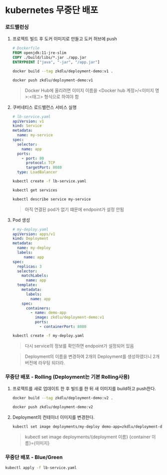 # kubernetes 무중단 배포

### 로드밸런싱

1. 프로젝트 빌드 후 도커 이미지로 만들고 도커 허브에 push

   ```dockerfile
   # Dockerfile
   FROM openjdk:11-jre-slim
   COPY ./build/libs/*.jar ./app.jar
   ENTRYPOINT ["java", "-jar", "/app.jar"]
   ```

   ```bash
   docker build --tag zkdlu/deployment-demo:v1 .
   ```

   ```bash
   docker push zkdlu/deployment-demo:v1
   ```

   > Docker Hub에 올리려면 이미지 이름을 <Docker hub 계정>/<이미지 명>:<태그> 형식으로 하여야 함

2. 쿠버네티스 로드밸런스 서비스 실행

   ```yaml
   # lb-service.yaml
   apiVersion: v1
   kind: Service
   metadata:
     name: my-service
   spec:
     selector:
       name: app
     ports:
       - port: 80
         protocol: TCP
         targetPort: 8080
     type: LoadBalancer
   ```

   ```bash
   kubectl create -f lb-service.yaml
   ```

   ```bash
   kubectl get services
   ```

   ```bash
   kubectl describe service my-service
   ```

   > 아직 연결된 pod가 없기 떄문에 endpoint가 설정 안됨

3. Pod 생성

   ```yaml
   # my-deploy.yaml
   apiVersion: apps/v1
   kind: Deployment
   metadata:
     name: my-deploy
     labels:
     	name: app
   spec:
     replicas: 3
     selector:
       matchLabels:
         name: app
     template:
       metadata:
         labels:
           name: app
       spec:
         containers:
           - name: demo-app
             image: zkdlu/deployment-demo:v1
             ports:
               - containerPort: 8080
   ```

   ```bash
   kubectl create -f my-deploy.yaml
   ```

   > 다시 service의 정보를 확인하면 endpoint가 설정되어 있음
   
   > Deployment의 이름을 변경하여 2개의 Deployment를 생성하였더니 2개 버전에 라우팅 되더라.

### 

### 무중단 배포 - Rolling (Deployment는 기본 Rolling사용)
1. 프로젝트를 새로 업데이트 한 후 빌드를 한 뒤  새 이미지를 build하고 push한다.

   ```bash
   docker build --tag zkdlu/deployment-demo:v2 .
   ```
   
   ```bash
   docker push zkdlu/deployment-demo:v2
   ```
   
2. Deployment의 컨테이너 이미지를 변경한다.

   ```bash
   kubectl set image deployments/my-deploy demo-app=zkdlu/deployment-demo:v2
   ```

   > kubectl set image deployments/{deployment 이름} {container 이름}={이미지}



### 무중단 배포 - Blue/Green

```bash
kubectl apply -f lb-service.yaml
```
